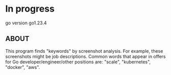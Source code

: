 # In progress

go version go1.23.4

## ABOUT

This program finds "keywords" by screenshot analysis. For example, these screenshots might be job descriptions. Common words that appear in offers for Go developer/engineer/other positions are: "scale", "kubernetes", "docker", "aws".
